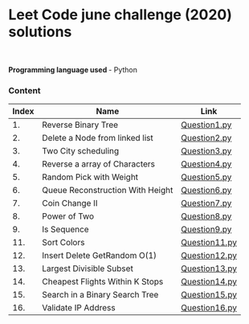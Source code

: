 <h1> Leet Code june challenge (2020) solutions</h1> <br>
<p> <strong> Programming language used </strong>- Python </p>
<h3> Content </h3>

| Index | Name | Link |
| --------------- | --------------- | --------------- |
| 1. | Reverse Binary Tree | [Question1.py](./Question1.py) |
| 2. | Delete a Node from linked list | [Question2.py](./Question2.py) |
| 3. | Two City scheduling | [Question3.py](./Question3.py) |
| 4. | Reverse a array of Characters | [Question4.py](./Question4.py) |
| 5. | Random Pick with Weight | [Question5.py](./Question5.py) |
| 6. | Queue Reconstruction With Height | [Question6.py](./Question6.py) |
| 7. | Coin Change II| [Question7.py](./Question7.py) |
| 8. | Power of Two | [Question8.py](./Question8.py) |
| 9. | Is Sequence | [Question9.py](./Question9.py) |
| 11. | Sort Colors | [Question11.py](./Question11.py) |
| 12. | Insert Delete GetRandom O(1) | [Question12.py](./Question12.py) |
| 13. | Largest Divisible Subset | [Question13.py](./Question13.py) |
| 14. | Cheapest Flights Within K Stops | [Question14.py](./Question14.py) |
| 15. | Search in a Binary Search Tree | [Question15.py](./Question15.py) |
| 16. | Validate IP Address | [Question16.py](./Question16.py) |
